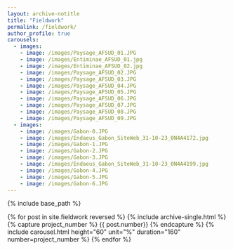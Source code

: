 ```yaml
---
layout: archive-notitle
title: "Fieldwork"
permalink: /fieldwork/
author_profile: true
carousels:
  - images:
    - image: /images/Paysage_AFSUD_01.JPG
    - image: /images/Entiminae_AFSUD_01.jpg
    - image: /images/Entiminae_AFSUD_02.jpg
    - image: /images/Paysage_AFSUD_02.JPG
    - image: /images/Paysage_AFSUD_03.JPG
    - image: /images/Paysage_AFSUD_04.JPG
    - image: /images/Paysage_AFSUD_05.JPG
    - image: /images/Paysage_AFSUD_06.JPG
    - image: /images/Paysage_AFSUD_07.JPG
    - image: /images/Paysage_AFSUD_08.JPG
    - image: /images/Paysage_AFSUD_09.JPG
  - images:
    - image: /images/Gabon-0.JPG
    - image: /images/Endaeus_Gabon_SiteWeb_31-10-23_0N4A4172.jpg
    - image: /images/Gabon-1.JPG
    - image: /images/Gabon-2.JPG
    - image: /images/Gabon-3.JPG
    - image: /images/Endaeus_Gabon_SiteWeb_31-10-23_0N4A4199.jpg
    - image: /images/Gabon-4.JPG
    - image: /images/Gabon-5.JPG
    - image: /images/Gabon-6.JPG
---
```


{% include base_path %}


{% for post in site.fieldwork reversed %}
  {% include archive-single.html %}
  {% capture project_number %}
  {{ post.number}}
  {% endcapture %}
  {% include carousel.html height="60" unit="%" duration="160" number=project_number %}
{% endfor %}
